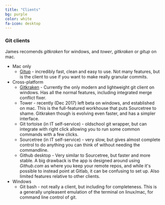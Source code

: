 ```yaml
---
title: "Clients"
bg: purple
color: white
fa-icon: desktop
---
```


### Git clients

James recomends *gitkraken* for windows, and *tower*, *gitkraken* or *gitup* on mac.

* Mac only
    + [Gitup](http://gitup.co/) - incredibly fast, clean and easy to use. Not many features, but is the client to use if you want to make really granular commits.
* Cross-platform
    + [Gitkraken](http://www.gitkraken.com/) - Currently the only modern and lightweight git client on windows. Has all the normal features, including integrated merge conflict fixer.
    + Tower - recently (Dec 2017) left beta on windows, and established on mac. This is the full-featured workhouse that puts Sourcetree to shame. Gitkraken though is evolving even faster, and has a simpler interface.
    + Git tortoise (in IT self-service) - oldschool git wrapper, but can integrate with right click allowing you to run some common commands with a few clicks.
    + Sourcetree (in IT self-service) - very slow, but gives almost complete control to do anything you can think of without needing the commandline.
    + Github desktop - Very similar to Sourcetree, but faster and more stable. A big drawback is the app is designed around using *Github.com* as where you keep your remote repos, and while it's possible to instead point at Gitlab, it can be confusing to set up. Also limited features relative to other clients.
* Windows
    + Git bash - not really a client, but including for completeness. This is a generally unpleasent emulation of the terminal on linux/mac, for command line control of git.
